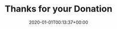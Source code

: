 ---
title: "Thanks for your Donation"
date: 2020-01-01T00:13:37+00:00
draft: false
type: donate-thanks
url: "donate/thanks"
---
